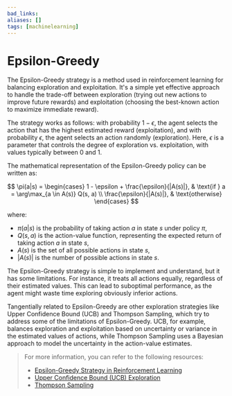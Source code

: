 ```yaml
---
bad_links: 
aliases: []
tags: [machinelearning]
---
```

# Epsilon-Greedy

The Epsilon-Greedy strategy is a method used in reinforcement learning for balancing exploration and exploitation. It's a simple yet effective approach to handle the trade-off between exploration (trying out new actions to improve future rewards) and exploitation (choosing the best-known action to maximize immediate reward).

The strategy works as follows: with probability $1 - \epsilon$, the agent selects the action that has the highest estimated reward (exploitation), and with probability $\epsilon$, the agent selects an action randomly (exploration). Here, $\epsilon$ is a parameter that controls the degree of exploration vs. exploitation, with values typically between 0 and 1.

The mathematical representation of the Epsilon-Greedy policy can be written as:

$$
\pi(a|s) = 
\begin{cases} 
1 - \epsilon + \frac{\epsilon}{|A(s)|}, & \text{if } a = \arg\max_{a \in A(s)} Q(s, a) \\
\frac{\epsilon}{|A(s)|}, & \text{otherwise}
\end{cases}
$$

where:
- $\pi(a|s)$ is the probability of taking action $a$ in state $s$ under policy $\pi$,
- $Q(s, a)$ is the action-value function, representing the expected return of taking action $a$ in state $s$,
- $A(s)$ is the set of all possible actions in state $s$,
- $|A(s)|$ is the number of possible actions in state $s$.

The Epsilon-Greedy strategy is simple to implement and understand, but it has some limitations. For instance, it treats all actions equally, regardless of their estimated values. This can lead to suboptimal performance, as the agent might waste time exploring obviously inferior actions.

Tangentially related to Epsilon-Greedy are other exploration strategies like Upper Confidence Bound (UCB) and Thompson Sampling, which try to address some of the limitations of Epsilon-Greedy. UCB, for example, balances exploration and exploitation based on uncertainty or variance in the estimated values of actions, while Thompson Sampling uses a Bayesian approach to model the uncertainty in the action-value estimates.

> For more information, you can refer to the following resources:
> - [Epsilon-Greedy Strategy in Reinforcement Learning](https://www.google.com/search?q=Epsilon-Greedy+Strategy+in+Reinforcement+Learning)
> - [Upper Confidence Bound (UCB) Exploration](https://www.google.com/search?q=Upper+Confidence+Bound+(UCB)+Exploration)
> - [Thompson Sampling](https://www.google.com/search?q=Thompson+Sampling)